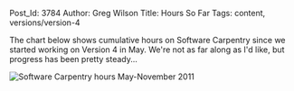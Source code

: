 Post_Id: 3784
Author: Greg Wilson
Title: Hours So Far
Tags: content, versions/version-4

<p>The chart below shows cumulative hours on Software Carpentry since we started working on Version 4 in May. We're not as far along as I'd like, but progress has been pretty steady...</p>
<p><img src="{{root_path}}/files/2010/11/hours.png" alt="Software Carpentry hours May-November 2011" /></p>
